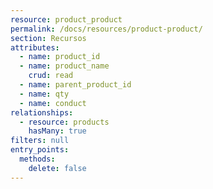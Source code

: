 ```yaml
---
resource: product_product
permalink: /docs/resources/product-product/
section: Recursos
attributes:
  - name: product_id
  - name: product_name
    crud: read
  - name: parent_product_id
  - name: qty
  - name: conduct
relationships:
  - resource: products
    hasMany: true
filters: null
entry_points:
  methods:
    delete: false
---
```

